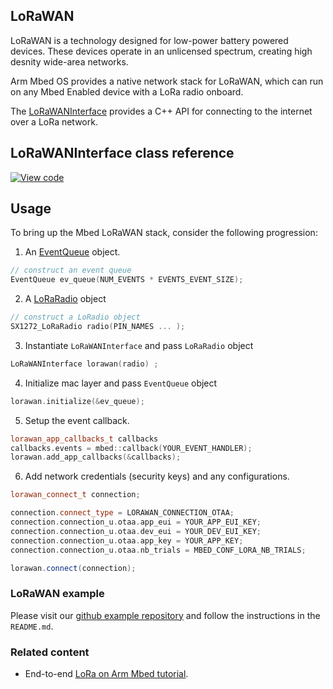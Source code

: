 <h2 id="lorawan-api">LoRaWAN</h2>

LoRaWAN is a technology designed for low-power battery powered devices. These devices operate in an unlicensed spectrum, creating high desnity wide-area networks.

Arm Mbed OS provides a native network stack for LoRaWAN, which can run on any Mbed Enabled device with a LoRa radio onboard. 

The [LoRaWANInterface](https://github.com/ARMmbed/mbed-os/blob/feature-lorawan/features/lorawan/LoRaWANInterface.h) provides a C++ API for connecting to the internet over a LoRa network.

## LoRaWANInterface class reference

[![View code](https://www.mbed.com/embed/?type=library)](http://os-doc-builder.test.mbed.com/docs/v5.8/mbed-os-api-doxy/class_l_o_r_a_w_a_n_interface.html)

## Usage

To bring up the Mbed LoRaWAN stack, consider the following progression: 

1) An [EventQueue](https://os.mbed.com/docs/v5.8/reference/eventqueue.html) object. 

```cpp
// construct an event queue 
EventQueue ev_queue(NUM_EVENTS * EVENTS_EVENT_SIZE);
```
2) A [LoRaRadio](https://os.mbed.com/docs/v5.8/reference/loraradio.html) object

```CPP
// construct a LoRadio object
SX1272_LoRaRadio radio(PIN_NAMES ... );
```

3) Instantiate `LoRaWANInterface` and pass `LoRaRadio` object

```CPP
LoRaWANInterface lorawan(radio) ;
``` 

4) Initialize mac layer and pass `EventQueue` object

```CPP
lorawan.initialize(&ev_queue);
```

5) Setup the event callback.

```cpp
lorawan_app_callbacks_t callbacks
callbacks.events = mbed::callback(YOUR_EVENT_HANDLER);
lorawan.add_app_callbacks(&callbacks);
```

6) Add network credentials (security keys) and any configurations.

```CPP
lorawan_connect_t connection;

connection.connect_type = LORAWAN_CONNECTION_OTAA;
connection.connection_u.otaa.app_eui = YOUR_APP_EUI_KEY;
connection.connection_u.otaa.dev_eui = YOUR_DEV_EUI_KEY;
connection.connection_u.otaa.app_key = YOUR_APP_KEY;
connection.connection_u.otaa.nb_trials = MBED_CONF_LORA_NB_TRIALS;

lorawan.connect(connection);
``` 

### LoRaWAN example

Please visit our [github example repository](https://github.com/ARMmbed/mbed-os-example-lorawan) and follow the instructions in the `README.md`.

### Related content

- End-to-end [LoRa on Arm Mbed tutorial](https://docs.mbed.com/docs/lora-with-mbed/en/latest/).
